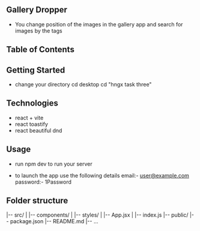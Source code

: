 ## Gallery Dropper
- You change position of the images in the gallery app and search for images by the tags

## Table of Contents

##  Getting Started
- change your directory
   cd desktop 
   cd "hngx task three"

## Technologies 

- react + vite
- react toastify
- react beautiful dnd

## Usage

- run npm dev to run your server

- to launch the app use the following  details
  email:- user@example.com
  password:- 1Password

## Folder structure
|-- src/
|   |-- components/
|   |-- styles/
|   |-- App.jsx
|   |-- index.js
|-- public/
|-- package.json
|-- README.md
|-- ...




